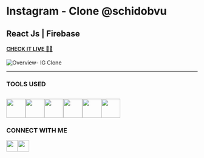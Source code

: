 # Instagram - Clone @schidobvu

## React Js | Firebase

#### [CHECK IT LIVE 🚀🤩](https://thegram-schidobvu.web.app/)

![Overview- IG Clone](https://user-images.githubusercontent.com/102816823/162642502-a6ef5229-7b90-4d46-9a59-70d841a9ca28.JPG)

---

### TOOLS USED 
<img src="https://user-images.githubusercontent.com/102816823/162646459-95822ae8-9470-4252-9210-cdeddde518af.png" height="50" ><img src="https://user-images.githubusercontent.com/102816823/162646493-cb05f65d-1ef0-4e20-bcb6-596cbae6a018.png" height="50" ><img src="https://user-images.githubusercontent.com/102816823/162646513-3c78e120-f46a-42ec-af01-c47b2b25618a.png"  height="50"><img src="https://user-images.githubusercontent.com/102816823/162646545-32191a7e-5e37-4577-b968-b3af1d80a714.png"  height="50"><img src="https://user-images.githubusercontent.com/102816823/162646553-171a96d8-8f12-44c7-9667-28778aecc0b4.png"  height="50"><img src="https://user-images.githubusercontent.com/102816823/162646570-3449f59c-deb1-4bce-968d-9aa27fe56682.png"  height="50">
---
### CONNECT WITH ME 
[<img src="https://user-images.githubusercontent.com/102816823/162651371-c4f23dfe-e1c7-4ddd-bfe4-523aa92abadd.png" height="30">](https://thegram-schidobvu.web.app/)[<img src="https://user-images.githubusercontent.com/102816823/162651380-bc895b98-a23a-4eea-b6d1-210d6ed89d40.png" height="30">](https://thegram-schidobvu.web.app/)
